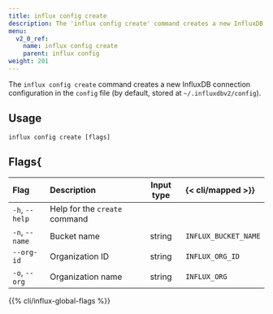 ```yaml
---
title: influx config create
description: The 'influx config create' command creates a new InfluxDB connection configuration.
menu:
  v2_0_ref:
    name: influx config create
    parent: influx config
weight: 201
---
```


The `influx config create` command creates a new InfluxDB connection configuration in the `config` file (by default, stored at `~/.influxdbv2/config`).

## Usage
```
influx config create [flags]
```

## Flags{
| Flag                | Description                      | Input type  | {< cli/mapped >}}   |
|:----                |:-----------                      |:----------: |:------------------   |
| `-h`, `--help`      | Help for the `create` command    |             |                      |
| `-n`, `--name`      | Bucket name                      | string      | `INFLUX_BUCKET_NAME` |
| `--org-id`          | Organization ID                  | string      | `INFLUX_ORG_ID`      |
| `-o`, `--org`       | Organization name                | string      | `INFLUX_ORG`         |

{{% cli/influx-global-flags %}}
